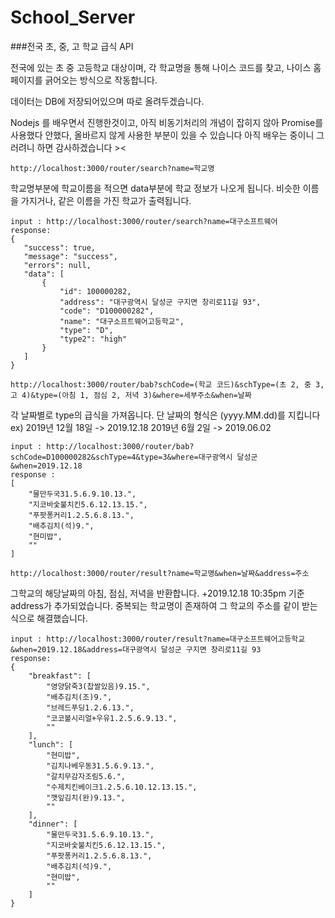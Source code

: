 # School_Server
###전국 초, 중, 고 학교 급식 API

 전국에 있는 초 중 고등학교 대상이며, 
 각 학교명을 통해 나이스 코드를 찾고, 
 나이스 홈페이지를 긁어오는 방식으로 작동합니다.
 
 데이터는 DB에 저장되어있으며 따로 올려두겠습니다.
 
 Nodejs 를 배우면서 진행한것이고, 아직 비동기처리의 개념이 잡히지 않아 Promise를 사용했다 안했다, 올바르지 않게 사용한 부분이 있을 수 있습니다
 아직 배우는 중이니 그러려니 하면 감사하겠습니다 ><
 
 ```
 http://localhost:3000/router/search?name=학교명
 ```
 
 학교명부분에 학교이름을 적으면 data부분에 학교 정보가 나오게 됩니다.
 비슷한 이름을 가지거나, 같은 이름을 가진 학교가 출력됩니다.
 
 ```
 input : http://localhost:3000/router/search?name=대구소프트웨어
 response:
 {
    "success": true,
    "message": "success",
    "errors": null,
    "data": [
        {
            "id": 100000282,
            "address": "대구광역시 달성군 구지면 창리로11길 93",
            "code": "D100000282",
            "name": "대구소프트웨어고등학교",
            "type": "D",
            "type2": "high"
        }
    ]
}
```

```
http://localhost:3000/router/bab?schCode=(학교 코드)&schType=(초 2, 중 3, 고 4)&type=(아침 1, 점심 2, 저녁 3)&where=세부주소&when=날짜
```

각 날짜별로 type의 급식을 가져옵니다. 단 날짜의 형식은 (yyyy.MM.dd)를 지킵니다 
ex) 2019년 12월 18일 -> 2019.12.18
    2019년 6월 2일 -> 2019.06.02

```
input : http://localhost:3000/router/bab?schCode=D100000282&schType=4&type=3&where=대구광역시 달성군&when=2019.12.18
response :
[
    "물만두국31.5.6.9.10.13.",
    "지코바숯불치킨5.6.12.13.15.",
    "푸팟퐁커리1.2.5.6.8.13.",
    "배추김치(석)9.",
    "현미밥",
    ""
]
```

```
http://localhost:3000/router/result?name=학교명&when=날짜&address=주소
```

그학교의 해당날짜의 아침, 점심, 저녁을 반환합니다. +2019.12.18 10:35pm 기준 address가 추가되었습니다.
중복되는 학교명이 존재하여 그 학교의 주소를 같이 받는 식으로 해결했습니다.

```
input : http://localhost:3000/router/result?name=대구소프트웨어고등학교&when=2019.12.18&address=대구광역시 달성군 구지면 창리로11길 93
response:
{
    "breakfast": [
        "영양닭죽3(찹쌀있음)9.15.",
        "배추김치(조)9.",
        "브레드푸딩1.2.6.13.",
        "코코볼시리얼+우유1.2.5.6.9.13.",
        ""
    ],
    "lunch": [
        "현미밥",
        "김치나베우동31.5.6.9.13.",
        "갈치무감자조림5.6.",
        "수제치킨베이크1.2.5.6.10.12.13.15.",
        "깻잎김치(완)9.13.",
        ""
    ],
    "dinner": [
        "물만두국31.5.6.9.10.13.",
        "지코바숯불치킨5.6.12.13.15.",
        "푸팟퐁커리1.2.5.6.8.13.",
        "배추김치(석)9.",
        "현미밥",
        ""
    ]
}
```